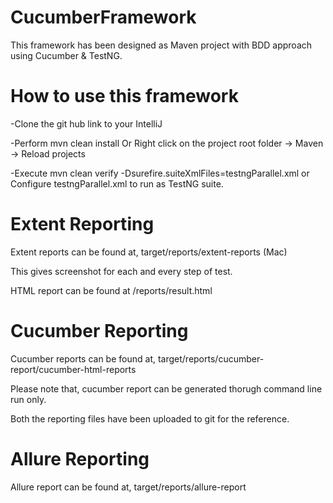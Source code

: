 # CucumberFramework
This framework has been designed as Maven project with BDD approach using Cucumber & TestNG.

# How to use this framework 
-Clone the git hub link to your IntelliJ

-Perform mvn clean install Or Right click on the project root folder -> Maven -> Reload projects

-Execute mvn clean verify -Dsurefire.suiteXmlFiles=testngParallel.xml or Configure testngParallel.xml to run as TestNG suite.


# Extent Reporting

Extent reports can be found at, target/reports/extent-reports (Mac)

This gives screenshot for each and every step of test. 

HTML report can be found at /reports/result.html

# Cucumber Reporting

Cucumber reports can be found at, target/reports/cucumber-report/cucumber-html-reports

Please note that, cucumber report can be generated thorugh command line run only.

Both the reporting files have been uploaded to git for the reference.

# Allure Reporting

Allure report can be found at, target/reports/allure-report

